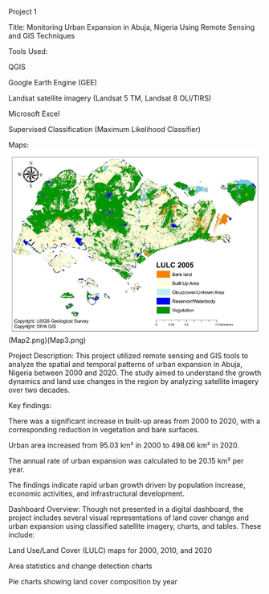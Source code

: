 Project 1

Title: Monitoring Urban Expansion in Abuja, Nigeria Using Remote Sensing and GIS Techniques

Tools Used:

QGIS

Google Earth Engine (GEE)

Landsat satellite imagery (Landsat 5 TM, Landsat 8 OLI/TIRS)

Microsoft Excel

Supervised Classification (Maximum Likelihood Classifier)

Maps:![Remote Sensing](Map1.png)(Map2.png)(Map3.png)

Project Description:
This project utilized remote sensing and GIS tools to analyze the spatial and temporal patterns of urban expansion in Abuja, Nigeria between 2000 and 2020. The study aimed to understand the growth dynamics and land use changes in the region by analyzing satellite imagery over two decades.

Key findings:

There was a significant increase in built-up areas from 2000 to 2020, with a corresponding reduction in vegetation and bare surfaces.

Urban area increased from 95.03 km² in 2000 to 498.06 km² in 2020.

The annual rate of urban expansion was calculated to be 20.15 km² per year.

The findings indicate rapid urban growth driven by population increase, economic activities, and infrastructural development.

Dashboard Overview:
Though not presented in a digital dashboard, the project includes several visual representations of land cover change and urban expansion using classified satellite imagery, charts, and tables. These include:

Land Use/Land Cover (LULC) maps for 2000, 2010, and 2020

Area statistics and change detection charts

Pie charts showing land cover composition by year


